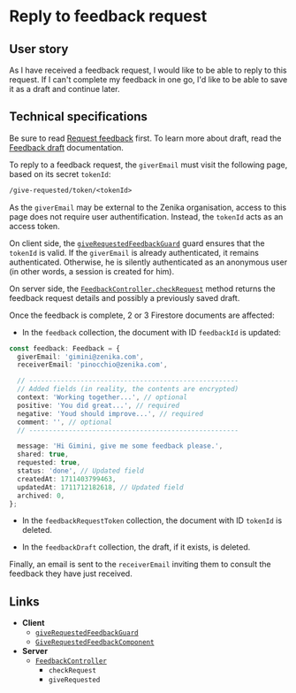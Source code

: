# Reply to feedback request

## User story

As I have received a feedback request, I would like to be able to reply to this request.
If I can't complete my feedback in one go, I'd like to be able to save it as a draft and continue later.

## Technical specifications

Be sure to read [Request feedback](./request-feedback) first.
To learn more about draft, read the [Feedback draft](./feedback-draft) documentation.

To reply to a feedback request, the `giverEmail` must visit the following page, based on its secret `tokenId`:

```txt
/give-requested/token/<tokenId>
```

As the `giverEmail` may be external to the Zenika organisation, access to this page does not require user authentification.
Instead, the `tokenId` acts as an access token.

On client side, the [`giveRequestedFeedbackGuard`](https://github.com/Zenika/feedzback/blob/main/client/src/app/give-feedback/give-requested-feedback/give-requested-feedback.guard.ts) guard ensures that the `tokenId` is valid.
If the `giverEmail` is already authenticated, it remains authenticated.
Otherwise, he is silently authenticated as an anonymous user (in other words, a session is created for him).

On server side, the [`FeedbackController.checkRequest`](https://github.com/Zenika/feedzback/blob/main/server/src/feedback/feedback.controller.ts) method returns the feedback request details and possibly a previously saved draft.

Once the feedback is complete, 2 or 3 Firestore documents are affected:

- In the `feedback` collection, the document with ID `feedbackId` is updated:

```ts
const feedback: Feedback = {
  giverEmail: 'gimini@zenika.com',
  receiverEmail: 'pinocchio@zenika.com',

  // -----------------------------------------------------
  // Added fields (in reality, the contents are encrypted)
  context: 'Working together...', // optional
  positive: 'You did great...', // required
  negative: 'Youd should improve...', // required
  comment: '', // optional
  // -----------------------------------------------------

  message: 'Hi Gimini, give me some feedback please.',
  shared: true,
  requested: true,
  status: 'done', // Updated field
  createdAt: 1711403799463,
  updatedAt: 1711712182618, // Updated field
  archived: 0,
};
```

- In the `feedbackRequestToken` collection, the document with ID `tokenId` is deleted.

- In the `feedbackDraft` collection, the draft, if it exists, is deleted.

Finally, an email is sent to the `receiverEmail` inviting them to consult the feedback they have just received.

## Links

- **Client**
  - [`giveRequestedFeedbackGuard`](https://github.com/Zenika/feedzback/blob/main/client/src/app/give-feedback/give-requested-feedback/give-requested-feedback.guard.ts)
  - [`GiveRequestedFeedbackComponent`](https://github.com/Zenika/feedzback/blob/main/client/src/app/give-feedback/give-requested-feedback/give-requested-feedback.component.ts)
- **Server**
  - [`FeedbackController`](https://github.com/Zenika/feedzback/blob/main/server/src/feedback/feedback.controller.ts)
    - `checkRequest`
    - `giveRequested`
